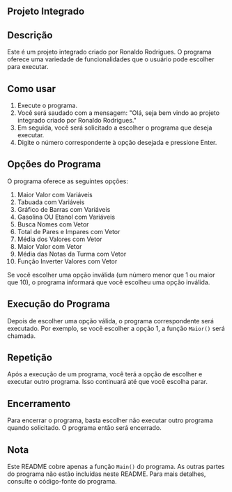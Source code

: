 ## Projeto Integrado

## Descrição

Este é um projeto integrado criado por Ronaldo Rodrigues. O programa oferece uma variedade de funcionalidades que o usuário pode escolher para executar.

## Como usar

1. Execute o programa.
2. Você será saudado com a mensagem: "Olá, seja bem vindo ao projeto integrado criado por Ronaldo Rodrigues."
3. Em seguida, você será solicitado a escolher o programa que deseja executar.
4. Digite o número correspondente à opção desejada e pressione Enter.

## Opções do Programa

O programa oferece as seguintes opções:

1. Maior Valor com Variáveis
2. Tabuada com Variáveis
3. Gráfico de Barras com Variáveis
4. Gasolina OU Etanol com Variáveis
5. Busca Nomes com Vetor
6. Total de Pares e Impares com Vetor
7. Média dos Valores com Vetor
8. Maior Valor com Vetor
9. Média das Notas da Turma com Vetor
10. Função Inverter Valores com Vetor

Se você escolher uma opção inválida (um número menor que 1 ou maior que 10), o programa informará que você escolheu uma opção inválida.

## Execução do Programa

Depois de escolher uma opção válida, o programa correspondente será executado. Por exemplo, se você escolher a opção 1, a função `Maior()` será chamada.

## Repetição

Após a execução de um programa, você terá a opção de escolher e executar outro programa. Isso continuará até que você escolha parar.

## Encerramento

Para encerrar o programa, basta escolher não executar outro programa quando solicitado. O programa então será encerrado.

## Nota

Este README cobre apenas a função `Main()` do programa. As outras partes do programa não estão incluídas neste README. Para mais detalhes, consulte o código-fonte do programa.
